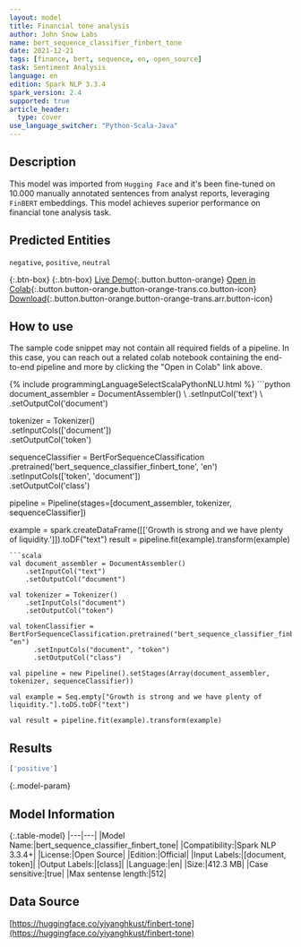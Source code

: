 ```yaml
---
layout: model
title: Financial tone analysis
author: John Snow Labs
name: bert_sequence_classifier_finbert_tone
date: 2021-12-21
tags: [finance, bert, sequence, en, open_source]
task: Sentiment Analysis
language: en
edition: Spark NLP 3.3.4
spark_version: 2.4
supported: true
article_header:
  type: cover
use_language_switcher: "Python-Scala-Java"
---
```


## Description

This model was imported from `Hugging Face` and it's been fine-tuned on 10.000 manually annotated sentences from analyst reports, leveraging `FinBERT` embeddings. This model achieves superior performance on financial tone analysis task.

## Predicted Entities

`negative`, `positive`, `neutral`

{:.btn-box}
{:.btn-box}
[Live Demo](https://demo.johnsnowlabs.com/public/SENTIMENT_EN_FINANCE/){:.button.button-orange}
[Open in Colab](https://colab.research.google.com/github/JohnSnowLabs/spark-nlp-workshop/blob/master/tutorials/streamlit_notebooks/SENTIMENT_EN_FINANCE.ipynb){:.button.button-orange.button-orange-trans.co.button-icon}
[Download](https://s3.amazonaws.com/auxdata.johnsnowlabs.com/public/models/bert_sequence_classifier_finbert_tone_en_3.3.4_2.4_1640084720745.zip){:.button.button-orange.button-orange-trans.arr.button-icon}

## How to use

The sample code snippet may not contain all required fields of a pipeline. In this case, you can reach out a related colab notebook containing the end-to-end pipeline and more by clicking the "Open in Colab" link above.




<div class="tabs-box" markdown="1">
{% include programmingLanguageSelectScalaPythonNLU.html %}
```python
document_assembler = DocumentAssembler() \
    .setInputCol('text') \
    .setOutputCol('document')

tokenizer = Tokenizer() \
    .setInputCols(['document']) \
    .setOutputCol('token')

sequenceClassifier = BertForSequenceClassification \
      .pretrained('bert_sequence_classifier_finbert_tone', 'en') \
      .setInputCols(['token', 'document']) \
      .setOutputCol('class')

pipeline = Pipeline(stages=[document_assembler, tokenizer, sequenceClassifier])

example = spark.createDataFrame([['Growth is strong and we have plenty of liquidity.']]).toDF("text")
result = pipeline.fit(example).transform(example)
```
```scala
val document_assembler = DocumentAssembler() 
    .setInputCol("text") 
    .setOutputCol("document")

val tokenizer = Tokenizer() 
    .setInputCols("document") 
    .setOutputCol("token")

val tokenClassifier = BertForSequenceClassification.pretrained("bert_sequence_classifier_finbert_tone", "en")
      .setInputCols("document", "token")
      .setOutputCol("class")

val pipeline = new Pipeline().setStages(Array(document_assembler, tokenizer, sequenceClassifier))

val example = Seq.empty["Growth is strong and we have plenty of liquidity."].toDS.toDF("text")

val result = pipeline.fit(example).transform(example)
```
</div>

## Results

```bash
['positive']
```

{:.model-param}
## Model Information

{:.table-model}
|---|---|
|Model Name:|bert_sequence_classifier_finbert_tone|
|Compatibility:|Spark NLP 3.3.4+|
|License:|Open Source|
|Edition:|Official|
|Input Labels:|[document, token]|
|Output Labels:|[class]|
|Language:|en|
|Size:|412.3 MB|
|Case sensitive:|true|
|Max sentense length:|512|

## Data Source

[https://huggingface.co/yiyanghkust/finbert-tone](https://huggingface.co/yiyanghkust/finbert-tone)
